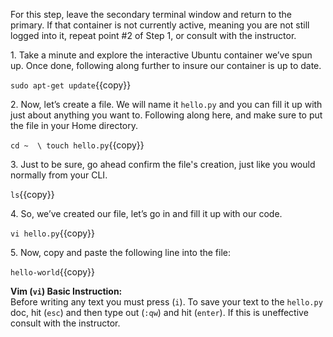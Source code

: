 For this step, leave the secondary terminal window and return to the primary. If that container is not currently active, meaning you are not still logged into it, repeat point #2 of Step 1, or consult with the instructor.

1\. Take a minute and explore the interactive Ubuntu container we’ve spun up. Once done, following along further to insure our container is up to date.

`sudo apt-get update`{{copy}}

2\. Now, let’s create a file. We will name it ```hello.py``` and you can fill it up with just about anything you want to. Following along here, and make sure to put the file in your Home directory.

`cd ~  \
touch hello.py`{{copy}}

3\. Just to be sure, go ahead confirm the file's creation, just like you would normally from your CLI.

`ls`{{copy}}


4\. So, we’ve created our file, let’s go in and fill it up with our code. 

`vi hello.py`{{copy}}

5\. Now, copy and paste the following line into the file:

`hello-world`{{copy}}

**Vim (`vi`) Basic Instruction:**<br>
Before writing any text you must press (`i`). To save your text to the `hello.py` doc, hit (`esc`) and then type out (`:qw`) and hit (`enter`). If this is uneffective consult with the instructor.
